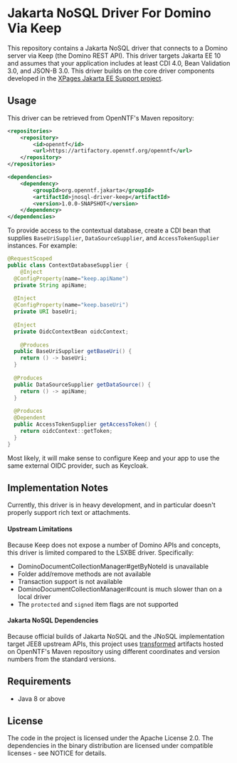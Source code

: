 # Jakarta NoSQL Driver For Domino Via Keep

This repository contains a Jakarta NoSQL driver that connects to a Domino server via Keep (the Domino REST API). This driver targets Jakarta EE 10 and assumes that your application includes at least CDI 4.0, Bean Validation 3.0, and JSON-B 3.0. This driver builds on the core driver components developed in the [XPages Jakarta EE Support project](https://github.com/OpenNTF/org.openntf.xsp.jakartaee/).

## Usage

This driver can be retrieved from OpenNTF's Maven repository:

```xml
<repositories>
	<repository>
		<id>openntf</id>
		<url>https://artifactory.openntf.org/openntf</url>
	</repository>
</repositories>

<dependencies>
	<dependency>
		<groupId>org.openntf.jakarta</groupId>
		<artifactId>jnosql-driver-keep</artifactId>
		<version>1.0.0-SNAPSHOT</version>
	</dependency>
</dependencies>
```

To provide access to the contextual database, create a CDI bean that supplies `BaseUriSupplier`, `DataSourceSupplier`, and `AccessTokenSupplier` instances. For example:

```java
@RequestScoped
public class ContextDatabaseSupplier {
	@Inject
  @ConfigProperty(name="keep.apiName")
  private String apiName;
  
  @Inject
  @ConfigProperty(name="keep.baseUri")
  private URI baseUri;
  
  @Inject
  private OidcContextBean oidcContext;
	
	@Produces
  public BaseUriSupplier getBaseUri() {
    return () -> baseUri;
  }
  
  @Produces
  public DataSourceSupplier getDataSource() {
    return () -> apiName;
  }
  
  @Produces
  @Dependent
  public AccessTokenSupplier getAccessToken() {
    return oidcContext::getToken;
  }
}
```

Most likely, it will make sense to configure Keep and your app to use the same external OIDC provider, such as Keycloak.

## Implementation Notes

Currently, this driver is in heavy development, and in particular doesn't properly support rich text or attachments.

#### Upstream Limitations

Because Keep does not expose a number of Domino APIs and concepts, this driver is limited compared to the LSXBE driver. Specifically:

- DominoDocumentCollectionManager#getByNoteId is unavailable
- Folder add/remove methods are not available
- Transaction support is not available
- DominoDocumentCollectionManager#count is much slower than on a local driver
- The `protected` and `signed` item flags are not supported

#### Jakarta NoSQL Dependencies

Because official builds of Jakarta NoSQL and the JNoSQL implementation target JEE8 upstream APIs, this project uses [transformed](https://github.com/eclipse/transformer) artifacts hosted on OpenNTF's Maven repository using different coordinates and version numbers from the standard versions.

## Requirements

- Java 8 or above

## License

The code in the project is licensed under the Apache License 2.0. The dependencies in the binary distribution are licensed under compatible licenses - see NOTICE for details.